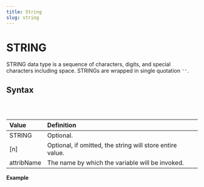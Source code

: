 ```yaml
---
title: String
slug: string
---
```


# STRING

STRING data type is a sequence of characters, digits, and special characters including space. STRINGs are wrapped in single quotation `''`.

## Syntax

<pre>
<EclCode
code="STRING[n] attribName">
</EclCode>
</pre>

| Value      | Definition                                                |
| :--------- | :-------------------------------------------------------- |
| STRING     | Optional.                                                 |
| [n]        | Optional, if omitted, the string will store entire value. |
| attribName | The name by which the variable will be invoked.           |

**Example**

<pre >
<EclCode
id = 'String_Exp_1'
tryMe="String_Exp_1"
code="/* STRING Example:
Examples of defining string values, concatenation, and using them in OUTPUT.*/

Address := '123 Main Rd, ATL, 30300, USA.';
OUTPUT(Address, NAMED('Address'));

// Defining sting vale with defined length
STRING8 Addr := '123 Main Rd, ATL, 30300, USA.';
OUTPUT(Addr, NAMED('Addr'));

// String concatenation 
STRING FirstName := 'Sun';
STRING LastName  := 'Shine';

OUTPUT(FirstName + ' ' + LastName, NAMED('Concatenation'));
"
>
</EclCode>
</pre>
